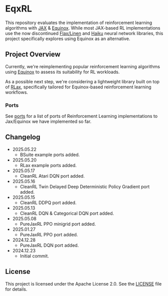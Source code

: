 # EqxRL

This repository evaluates the implementation of reinforcement learning algorithms with [JAX](https://github.com/jax-ml/jax) & [Equinox](https://github.com/patrick-kidger/equinox). While most JAX-based RL implementations use the now discontinued [Flax/Linen](https://flax-linen.readthedocs.io/en/latest/) and [Haiku](https://github.com/google-deepmind/dm-haiku) neural network libraries, this project specifically explores using Equinox as an alternative.

## Project Overview

Currently, we're reimplementing popular reinforcement learning algorithms using [Equinox](https://github.com/patrick-kidger/equinox) to assess its suitability for RL workloads.

As a possible next step, we're considering a lightweight library built on top of [RLax](https://github.com/google-deepmind/rlax), specifically tailored for Equinox-based reinforcement learning workflows.

### Ports

See [ports](./ports.md) for a list of ports of Reinforcement Learning implementations to Jax/Equinox we have implemented so far.

## Changelog

* 2025.05.22
  * BSuite example ports added.
* 2025.05.20
  * RLax example ports added.
* 2025.05.17
  * CleanRL Atari DQN port added.
* 2025.05.16
  * CleanRL Twin Delayed Deep Deterministic Policy Gradient port added.
* 2025.05.15
  * CleanRL DDPQ port added.
* 2025.05.13
  * CleanRL DQN & Categorical DQN port added.
* 2025.05.08
  * PureJaxRL PPO minigrid port added.
* 2025.01.27
  * PureJaxRL PPO port added.
* 2024.12.28
  * PureJaxRL DQN port added.
* 2024.12.23
  * Initial commit.

## License

This project is licensed under the Apache License 2.0. See the [LICENSE](./LICENSE) file for details.
